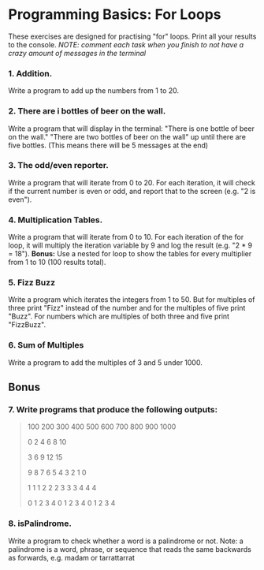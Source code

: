 # Programming Basics: For Loops

These exercises are designed for practising "for" loops. Print all your results to the console. *NOTE: comment each task when you finish to not have a crazy amount of messages in the terminal*

### 1. **Addition.** 
Write a program to add up the numbers from 1 to 20.

### 2. **There are i bottles of beer on the wall.** 
Write a program that will display in the terminal: "There is one bottle of beer on the wall." "There are two bottles of beer on the wall" up until there are five bottles. (This means there will be 5 messages at the end)

### 3. **The odd/even reporter.**
Write a program that will iterate from 0 to 20. For each iteration, it will check if the current number is even or odd, and report that to the screen (e.g. "2 is even").

### 4. **Multiplication Tables.**
Write a program that will iterate from 0 to 10. For each iteration of the for loop, it will multiply the iteration variable by 9 and log the result (e.g. "2 * 9 = 18").
**Bonus:** Use a nested for loop to show the tables for every multiplier from 1 to 10 (100 results total).

### 5. **Fizz Buzz**
Write a program which iterates the integers from 1 to 50. But for multiples of three print "Fizz" instead of the number and for the multiples of five print "Buzz". For numbers which are multiples of both three and five print "FizzBuzz".

### 6. **Sum of Multiples**
Write a program to add the multiples of 3 and 5 under 1000.

## **Bonus** 

### 7. Write programs that produce the following outputs: 
>100 200 300 400 500 600 700 800 900 1000
>
>0 2 4 6 8 10
>
>3 6 9 12 15
>
>9 8 7 6 5 4 3 2 1 0
>
>1 1 1 2 2 2 3 3 3 4 4 4
>
>0 1 2 3 4 0 1 2 3 4 0 1 2 3 4

### 8. **isPalindrome.**
Write a program to check whether a word is a palindrome or not. 
Note: a palindrome is a word, phrase, or sequence that reads the same backwards as forwards, e.g. madam or tarrattarrat



